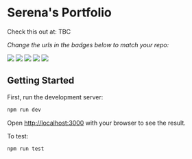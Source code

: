 # Serena's Portfolio
Check this out at: TBC

*Change the urls in the badges below to match your repo:*
<p>
  <a href="https://github.com/serenainzani/serena-portfolio/commits/main/"><img src="https://img.shields.io/github/last-commit/serenainzani/serena-portfolio" /></a>
  <a href=""><img src="https://img.shields.io/website?url=https%3A%2F%2Fserena-portfolio.com" /></a>
  <img src="https://img.shields.io/github/languages/top/serenainzani/serena-portfolio" />
  <a href="https://github.com/users/serenainzani/projects/3"><img src="https://img.shields.io/github/issues/serenainzani/serena-portfolio"/></a>
  <a href="https://www.gnu.org/licenses/gpl-3.0.en.html"><img src="https://img.shields.io/badge/license-GPLv3-orange" /></a>
  
</p>

## Getting Started

First, run the development server:

```bash
npm run dev
```

Open [http://localhost:3000](http://localhost:3000) with your browser to see the result.

To test:

```bash
npm run test
```